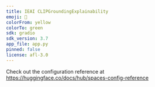 ```yaml
---
title: IEAI CLIPGroundingExplainability
emoji: 🚀
colorFrom: yellow
colorTo: green
sdk: gradio
sdk_version: 3.7
app_file: app.py
pinned: false
license: afl-3.0
---
```


Check out the configuration reference at https://huggingface.co/docs/hub/spaces-config-reference
